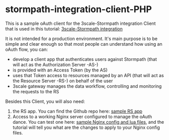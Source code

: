# stormpath-integration-client-PHP
This is a sample oAuth client for the 3scale-Stormpath integration Client that is used in this tutorial: [3scale-Stormpath integration]()

It is not intended for a production environment. It's main purpose is to be simple and clear enough so that most people can understand how using an oAuth flow, you can:
* develop a client app that authenticates users against Stormpath (that will act as the Authorization Server -AS-)
* is provided with an Access Token (by the AS)
* uses that Token access to resources managed by an API (that will act as the Resource Server -RS-) on behalf of the user
* 3scale gateway manages the data workflow, controlling and monitoring the requests to the RS

Besides this Client, you will also need:

1. the RS app. You can find the Github repo here: [sample RS app](https://github.com/mpguerra/address-book-app-stormpath)
2. Access to a working Nginx server configured to manage the oAuth dance. You can test one here: [sample Nginx config and lua files](), and the tutorial will tell you what are the changes to apply to your Nginx config files.



